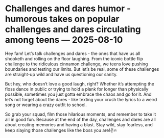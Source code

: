# Challenges and dares humor - humorous takes on popular challenges and dares circulating among teens — 2025-08-10

Hey fam! Let’s talk challenges and dares - the ones that have us all shooketh and rolling on the floor laughing. From the iconic bottle flip challenge to the ridiculous cinnamon challenge, we teens love pushing boundaries and testing our limits. But let’s be real, some of these challenges are straight-up wild and have us questioning our sanity. 

But hey, who doesn’t love a good laugh, right? Whether it’s attempting the floss dance in public or trying to hold a plank for longer than physically possible, sometimes you just gotta embrace the chaos and go for it. And let’s not forget about the dares - like texting your crush the lyrics to a weird song or wearing a crazy outfit to school. 

So grab your squad, film those hilarious moments, and remember to take it all in good fun. Because at the end of the day, challenges and dares are all about creating memories and having a blast. Stay wild, stay fearless, and keep slaying those challenges like the boss you are!✌️🔥